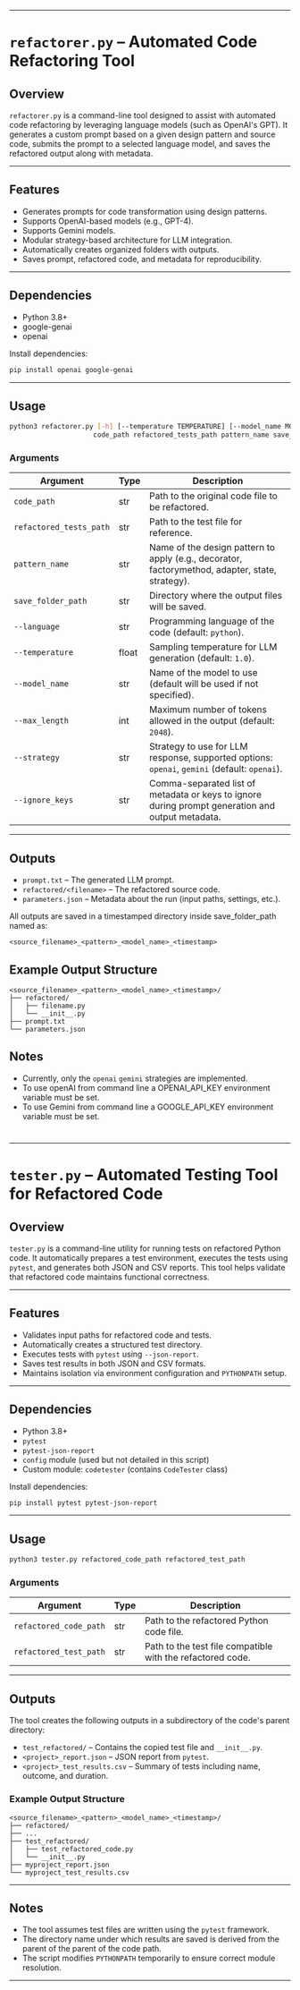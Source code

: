 

---

# `refactorer.py` – Automated Code Refactoring Tool

## Overview

`refactorer.py` is a command-line tool designed to assist with automated code refactoring by leveraging language models (such as OpenAI's GPT). It generates a custom prompt based on a given design pattern and source code, submits the prompt to a selected language model, and saves the refactored output along with metadata.

---

## Features

* Generates prompts for code transformation using design patterns.
* Supports OpenAI-based models (e.g., GPT-4).
* Supports Gemini models.
* Modular strategy-based architecture for LLM integration.
* Automatically creates organized folders with outputs.
* Saves prompt, refactored code, and metadata for reproducibility.

---

## Dependencies

* Python 3.8+
* google-genai
* openai

Install dependencies:

```bash
pip install openai google-genai
```

---

## Usage

```bash
python3 refactorer.py [-h] [--temperature TEMPERATURE] [--model_name MODEL_NAME] [--max_length MAX_LENGTH] [--strategy]
                     code_path refactored_tests_path pattern_name save_folder_path
```

### Arguments

| Argument                | Type  | Description                                                                                      |
| ----------------------- | ----- | ------------------------------------------------------------------------------------------------ |
| `code_path`             | str   | Path to the original code file to be refactored.                                                 |
| `refactored_tests_path` | str   | Path to the test file for reference.                                                             |
| `pattern_name`          | str   | Name of the design pattern to apply (e.g., decorator, factorymethod, adapter, state, strategy).  |
| `save_folder_path`      | str   | Directory where the output files will be saved.                                                  |
| `--language`            | str   | Programming language of the code (default: `python`).                                            |
| `--temperature`         | float | Sampling temperature for LLM generation (default: `1.0`).                                        |
| `--model_name`          | str   | Name of the model to use (default will be used if not specified).                                |
| `--max_length`          | int   | Maximum number of tokens allowed in the output (default: `2048`).                                |
| `--strategy`            | str   | Strategy to use for LLM response, supported options: `openai`, `gemini` (default: `openai`).     |
| `--ignore_keys`         | str   | Comma-separated list of metadata or keys to ignore during prompt generation and output metadata. |


---

## Outputs

* `prompt.txt` – The generated LLM prompt.
* `refactored/<filename>` – The refactored source code.
* `parameters.json` – Metadata about the run (input paths, settings, etc.).

All outputs are saved in a timestamped directory inside save_folder_path named as:

```
<source_filename>_<pattern>_<model_name>_<timestamp>
```

## Example Output Structure

```
<source_filename>_<pattern>_<model_name>_<timestamp>/
├── refactored/
│   ├── filename.py
│   └── __init__.py
├── prompt.txt
└── parameters.json
```

## Notes

* Currently, only the `openai` `gemini` strategies are implemented.
* To use openAI from command line a OPENAI_API_KEY environment variable must be set.
* To use Gemini from command line a GOOGLE_API_KEY environment variable must be set.


#
---

# `tester.py` – Automated Testing Tool for Refactored Code

## Overview

`tester.py` is a command-line utility for running tests on refactored Python code. It automatically prepares a test environment, executes the tests using `pytest`, and generates both JSON and CSV reports. This tool helps validate that refactored code maintains functional correctness.

---

## Features

* Validates input paths for refactored code and tests.
* Automatically creates a structured test directory.
* Executes tests with `pytest` using `--json-report`.
* Saves test results in both JSON and CSV formats.
* Maintains isolation via environment configuration and `PYTHONPATH` setup.

---

## Dependencies

* Python 3.8+
* `pytest`
* `pytest-json-report`
* `config` module (used but not detailed in this script)
* Custom module: `codetester` (contains `CodeTester` class)

Install dependencies:

```bash
pip install pytest pytest-json-report
```

---

## Usage

```bash
python3 tester.py refactored_code_path refactored_test_path
```

### Arguments

| Argument               | Type | Description                                                |
| ---------------------- | ---- | ---------------------------------------------------------- |
| `refactored_code_path` | str  | Path to the refactored Python code file.                   |
| `refactored_test_path` | str  | Path to the test file compatible with the refactored code. |

---

## Outputs

The tool creates the following outputs in a subdirectory of the code's parent directory:

* `test_refactored/` – Contains the copied test file and `__init__.py`.
* `<project>_report.json` – JSON report from `pytest`.
* `<project>_test_results.csv` – Summary of tests including name, outcome, and duration.

### Example Output Structure

```
<source_filename>_<pattern>_<model_name>_<timestamp>/
├── refactored/
├── ...
├── test_refactored/
│   ├── test_refactored_code.py
│   └── __init__.py
├── myproject_report.json
└── myproject_test_results.csv
```

---

## Notes

* The tool assumes test files are written using the `pytest` framework.
* The directory name under which results are saved is derived from the parent of the parent of the code path.
* The script modifies `PYTHONPATH` temporarily to ensure correct module resolution.

---

